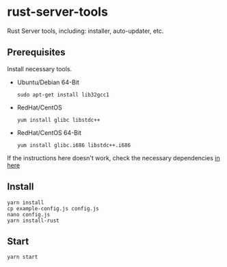 # rust-server-tools
Rust Server tools, including: installer, auto-updater, etc.


## Prerequisites

Install necessary tools.

* Ubuntu/Debian 64-Bit

  `sudo apt-get install lib32gcc1`

* RedHat/CentOS

  `yum install glibc libstdc++`

* RedHat/CentOS 64-Bit

  `yum install glibc.i686 libstdc++.i686`


If the instructions here doesn't work, check the necessary dependencies [in here](https://developer.valvesoftware.com/wiki/SteamCMD#Manually)


## Install

```
yarn install
cp example-config.js config.js
nano config.js
yarn install-rust
```

## Start

```
yarn start
```
